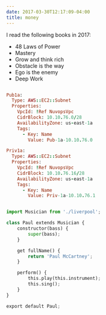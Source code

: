 ```yaml
---
date: 2017-03-30T12:17:09-04:00
title: money
---
```


I read the following books in 2017:
- 48 Laws of Power
- Mastery
- Grow and think rich
- Obstacle is the way
- Ego is the enemy
- Deep Work

~~~ruby

Pub1a:
  Type: AWS::EC2::Subnet
  Properties:
    VpcId: !Ref NuvopsVpc
    CidrBlock: 10.10.76.0/28
    AvailabilityZone: us-east-1a
    Tags:
      - Key: Name
        Value: Pub-1a-10.10.76.0

Priv1a:
  Type: AWS::EC2::Subnet
  Properties:
    VpcId: !Ref NuvopsVpc
    CidrBlock: 10.10.76.16/28
    AvailabilityZone: us-east-1a
    Tags:
      - Key: Name
        Value: Priv-1a-10.10.76.1

~~~


~~~python

import Musician from './liverpool';

class Paul extends Musician {
    constructor(bass) {
        super(bass);
    }

    get fullName() {
        return 'Paul McCartney';
    }

    perform() {
        this.play(this.instrument);
        this.sing();
    }
}

export default Paul;

~~~
